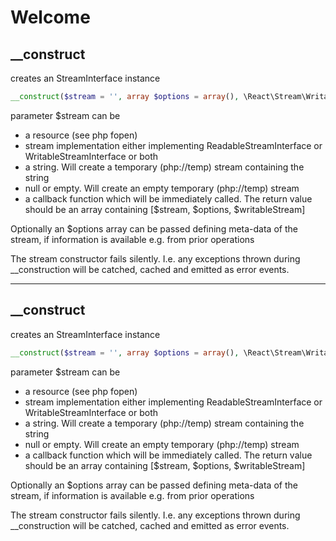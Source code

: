 # Welcome


## __construct
creates an StreamInterface instance

```php
__construct($stream = '', array $options = array(), \React\Stream\WritableStreamInterface $writableStream = null)
```
parameter $stream can be
- a resource (see php fopen)
- stream implementation either implementing ReadableStreamInterface or WritableStreamInterface or both
- a string. Will create a temporary (php://temp) stream containing the string
- null or empty. Will create an empty temporary (php://temp) stream
- a callback function which will be immediately called. The return value should be
an array containing [$stream, $options, $writableStream]

Optionally an $options array can be passed defining meta-data of the stream,
if information is available e.g. from prior operations

The stream constructor fails silently. I.e. any exceptions thrown during __construction will be catched, cached and
emitted as error events.

----

## __construct
creates an StreamInterface instance

```php
__construct($stream = '', array $options = array(), \React\Stream\WritableStreamInterface $writableStream = null)
```
parameter $stream can be
- a resource (see php fopen)
- stream implementation either implementing ReadableStreamInterface or WritableStreamInterface or both
- a string. Will create a temporary (php://temp) stream containing the string
- null or empty. Will create an empty temporary (php://temp) stream
- a callback function which will be immediately called. The return value should be
an array containing [$stream, $options, $writableStream]

Optionally an $options array can be passed defining meta-data of the stream,
if information is available e.g. from prior operations

The stream constructor fails silently. I.e. any exceptions thrown during __construction will be catched, cached and
emitted as error events.
